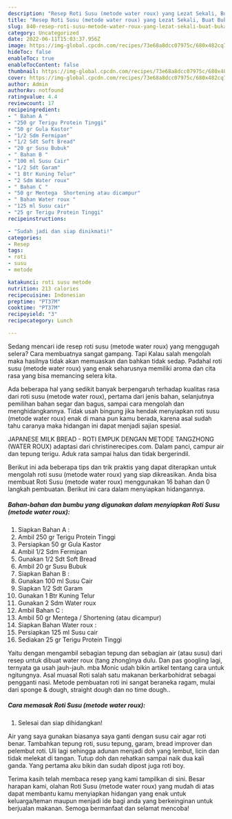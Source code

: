 ```yaml
---
description: "Resep Roti Susu (metode water roux) yang Lezat Sekali, Buat Buka Puasa Bikin Ngiler"
title: "Resep Roti Susu (metode water roux) yang Lezat Sekali, Buat Buka Puasa Bikin Ngiler"
slug: 840-resep-roti-susu-metode-water-roux-yang-lezat-sekali-buat-buka-puasa-bikin-ngiler
category: Uncategorized
date: 2022-06-11T15:03:37.956Z
image: https://img-global.cpcdn.com/recipes/73e68a8dcc07975c/680x482cq70/roti-susu-metode-water-roux-foto-resep-utama.jpg
hideToc: false
enableToc: true
enableTocContent: false
thumbnail: https://img-global.cpcdn.com/recipes/73e68a8dcc07975c/680x482cq70/roti-susu-metode-water-roux-foto-resep-utama.jpg
cover: https://img-global.cpcdn.com/recipes/73e68a8dcc07975c/680x482cq70/roti-susu-metode-water-roux-foto-resep-utama.jpg
author: Admin
authorAv: notfound
ratingvalue: 4.4
reviewcount: 17
recipeingredient:
- " Bahan A "
- "250 gr Terigu Protein Tinggi"
- "50 gr Gula Kastor"
- "1/2 Sdm Fermipan"
- "1/2 Sdt Soft Bread"
- "20 gr Susu Bubuk"
- " Bahan B "
- "100 ml Susu Cair"
- "1/2 Sdt Garam"
- "1 Btr Kuning Telur"
- "2 Sdm Water roux"
- " Bahan C "
- "50 gr Mentega  Shortening atau dicampur"
- " Bahan Water roux "
- "125 ml Susu cair"
- "25 gr Terigu Protein Tinggi"
recipeinstructions:

- "Sudah jadi dan siap dinikmati!"
categories:
- Resep
tags:
- roti
- susu
- metode

katakunci: roti susu metode 
nutrition: 213 calories
recipecuisine: Indonesian
preptime: "PT37M"
cooktime: "PT37M"
recipeyield: "3"
recipecategory: Lunch

---
```



Sedang mencari ide resep roti susu (metode water roux) yang menggugah selera? Cara membuatnya sangat gampang. Tapi Kalau salah mengolah maka hasilnya tidak akan memuaskan dan bahkan tidak sedap. Padahal roti susu (metode water roux) yang enak seharusnya memiliki aroma dan cita rasa yang bisa memancing selera kita.


Ada beberapa hal yang sedikit banyak berpengaruh terhadap kualitas rasa dari roti susu (metode water roux), pertama dari jenis bahan, selanjutnya pemilihan bahan segar dan bagus, sampai cara mengolah dan menghidangkannya. Tidak usah bingung jika hendak menyiapkan roti susu (metode water roux) enak di mana pun kamu berada, karena asal sudah tahu caranya maka hidangan ini dapat menjadi sajian spesial.

JAPANESE MILK BREAD - ROTI EMPUK DENGAN METODE TANGZHONG (WATER ROUX) adaptasi dari christinerecipes.com. Dalam panci, campur air dan tepung terigu. Aduk rata sampai halus dan tidak bergerindil.


Berikut ini ada beberapa tips dan trik praktis yang dapat diterapkan untuk mengolah roti susu (metode water roux) yang siap dikreasikan. Anda bisa membuat Roti Susu (metode water roux) menggunakan 16 bahan dan 0 langkah pembuatan. Berikut ini cara dalam menyiapkan hidangannya.

<!--inarticleads1-->

##### Bahan-bahan dan bumbu yang digunakan dalam menyiapkan Roti Susu (metode water roux):

1. Siapkan  Bahan A :
1. Ambil 250 gr Terigu Protein Tinggi
1. Persiapkan 50 gr Gula Kastor
1. Ambil 1/2 Sdm Fermipan
1. Gunakan 1/2 Sdt Soft Bread
1. Ambil 20 gr Susu Bubuk
1. Siapkan  Bahan B :
1. Gunakan 100 ml Susu Cair
1. Siapkan 1/2 Sdt Garam
1. Gunakan 1 Btr Kuning Telur
1. Gunakan 2 Sdm Water roux
1. Ambil  Bahan C :
1. Ambil 50 gr Mentega / Shortening (atau dicampur)
1. Siapkan  Bahan Water roux :
1. Persiapkan 125 ml Susu cair
1. Sediakan 25 gr Terigu Protein Tinggi


Yaitu dengan mengambil sebagian tepung dan sebagian air (atau susu) dari resep untuk dibuat water roux (tang zhong)nya dulu. Dan pas googling lagi, ternyata ga usah jauh-jauh. mba Monic udah bikin artikel tentang cara untuk ngitungnya. Asal muasal Roti salah satu makanan berkarbohidrat sebagai pengganti nasi. Metode pembuatan roti ini sangat beraneka ragam, mulai dari sponge &amp; dough, straight dough dan no time dough.. 

<!--inarticleads2-->

##### Cara memasak Roti Susu (metode water roux):


1. Selesai dan siap dihidangkan!

Air yang saya gunakan biasanya saya ganti dengan susu cair agar roti benar. Tambahkan tepung roti, susu tepung, garam, bread improver dan pelembut roti. Uli lagi sehingga adunan menjadi doh yang lembut, licin dan tidak melekat di tangan. Tutup doh dan rehatkan sampai naik dua kali ganda. Yang pertama aku bikin dan sudah dipost juga roti boy. 

Terima kasih telah membaca resep yang kami tampilkan di sini. Besar harapan kami, olahan Roti Susu (metode water roux) yang mudah di atas dapat membantu kamu menyiapkan hidangan yang enak untuk keluarga/teman maupun menjadi ide bagi anda yang berkeinginan untuk berjualan makanan. Semoga bermanfaat dan selamat mencoba!
